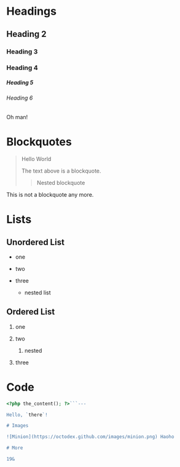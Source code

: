 # Headings

## Heading 2

### Heading 3

### Heading 4

##### Heading 5

###### Heading 6

Oh man!

# Blockquotes

> Hello World
>
> The text above is a blockquote.
>
> > Nested blockquote

This is not a blockquote any more.

# Lists

## Unordered List

* one

* two 

* three

  * nested list

## Ordered List

1. one

2. two

   1. nested

3. three

# Code

```php
<?php the_content(); ?>```---

Hello, `there`!

# Images

![Minion](https://octodex.github.com/images/minion.png) Haoho

# More

19&